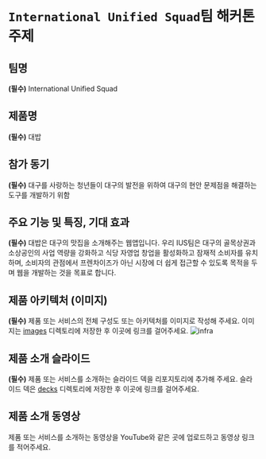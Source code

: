 # `International Unified Squad`팀 해커톤 주제

## 팀명

**(필수)** International Unified Squad

## 제품명

**(필수)** 대밥

## 참가 동기

**(필수)** 대구를 사랑하는 청년들이 대구의 발전을 위하여 대구의 현안 문제점을 해결하는 도구를 개발하기 위함

## 주요 기능 및 특징, 기대 효과

**(필수)** 대밥은 대구의 맛집을 소개해주는 웹앱입니다. 우리 IUS팀은 대구의 골목상권과 소상공인의 사업 역량을 강화하고 식당 자영업 창업을 활성화하고 잠재적 소비자를 유치하며, 소비자의 관점에서 프렌차이즈가 아닌 시장에 더 쉽게 접근할 수 있도록 목적을 두며 웹을 개발하는 것을 목표로 합니다.

## 제품 아키텍처 (이미지)

**(필수)** 제품 또는 서비스의 전체 구성도 또는 아키텍처를 이미지로 작성해 주세요. 이미지는 [images](./infra) 디렉토리에 저장한 후 이곳에 링크를 걸어주세요.
![infra](https://github.com/hackersground-kr/IUS/assets/87653966/cca89d05-a2c0-46e4-942d-3677e28db078)


## 제품 소개 슬라이드

**(필수)** 제품 또는 서비스를 소개하는 슬라이드 덱을 리포지토리에 추가해 주세요. 슬라이드 덱은 [decks](./decks) 디렉토리에 저장한 후 이곳에 링크를 걸어주세요.

## 제품 소개 동영상

제품 또는 서비스를 소개하는 동영상을 YouTube와 같은 곳에 업로드하고 동영상 링크를 적어주세요.
